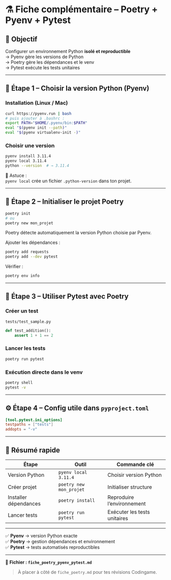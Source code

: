 # ⚗️ Fiche complémentaire – Poetry + Pyenv + Pytest

## 🎯 Objectif
Configurer un environnement Python **isolé et reproductible**  
→ Pyenv gère les versions de Python  
→ Poetry gère les dépendances et le venv  
→ Pytest exécute les tests unitaires

---

## 🧩 Étape 1 – Choisir la version Python (Pyenv)

### Installation (Linux / Mac)
```bash
curl https://pyenv.run | bash
# puis ajouter à .bashrc :
export PATH="$HOME/.pyenv/bin:$PATH"
eval "$(pyenv init --path)"
eval "$(pyenv virtualenv-init -)"
```

### Choisir une version
```bash
pyenv install 3.11.4
pyenv local 3.11.4
python --version  # → 3.11.4
```

🧠 Astuce :  
`pyenv local` crée un fichier `.python-version` dans ton projet.

---

## 🧱 Étape 2 – Initialiser le projet Poetry

```bash
poetry init
# ou
poetry new mon_projet
```

Poetry détecte automatiquement la version Python choisie par Pyenv.

Ajouter les dépendances :
```bash
poetry add requests
poetry add --dev pytest
```

Vérifier :
```bash
poetry env info
```

---

## 🧪 Étape 3 – Utiliser Pytest avec Poetry

### Créer un test
`tests/test_sample.py`
```python
def test_addition():
    assert 1 + 1 == 2
```

### Lancer les tests
```bash
poetry run pytest
```

### Exécution directe dans le venv
```bash
poetry shell
pytest -v
```

---

## ⚙️ Étape 4 – Config utile dans `pyproject.toml`

```toml
[tool.pytest.ini_options]
testpaths = ["tests"]
addopts = "-v"
```

---

## 🧠 Résumé rapide

| Étape | Outil | Commande clé |
|--------|--------|---------------|
| Version Python | `pyenv local 3.11.4` | Choisir version Python |
| Créer projet | `poetry new mon_projet` | Initialiser structure |
| Installer dépendances | `poetry install` | Reproduire l’environnement |
| Lancer tests | `poetry run pytest` | Exécuter les tests unitaires |

---

✅ **Pyenv** → version Python exacte  
✅ **Poetry** → gestion dépendances et environnement  
✅ **Pytest** → tests automatisés reproductibles  

---

📘 **Fichier : `fiche_poetry_pyenv_pytest.md`**
> À placer à côté de `fiche_poetry.md` pour tes révisions Codingame.

